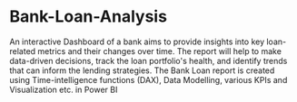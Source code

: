 # Bank-Loan-Analysis
An interactive Dashboard of a bank aims to provide insights into key loan-related metrics and their changes over time. The report will help to make data-driven decisions, track the loan portfolio's health, and identify trends that can inform the lending strategies. The Bank Loan report is
created using
Time-intelligence functions (DAX), Data Modelling, various KPIs and Visualization etc. in Power BI
